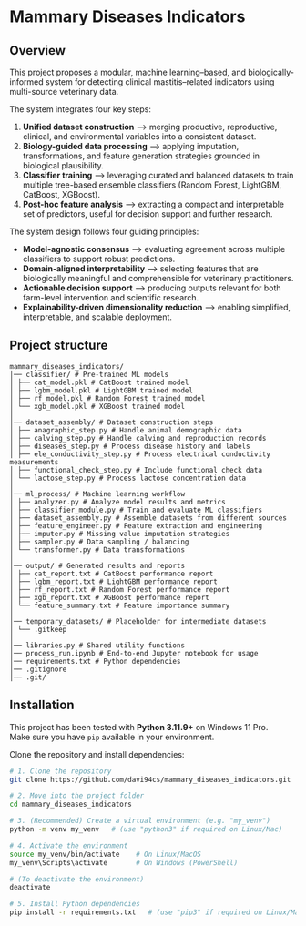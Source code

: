 # Mammary Diseases Indicators 

##  Overview
This project proposes a modular, machine learning–based, and biologically-informed system for detecting clinical mastitis–related indicators using multi-source veterinary data.  

The system integrates four key steps:
1. **Unified dataset construction** --> merging productive, reproductive, clinical, and environmental variables into a consistent dataset.  
2. **Biology-guided data processing** --> applying imputation, transformations, and feature generation strategies grounded in biological plausibility.  
3. **Classifier training** --> leveraging curated and balanced datasets to train multiple tree-based ensemble classifiers (Random Forest, LightGBM, CatBoost, XGBoost).  
4. **Post-hoc feature analysis** --> extracting a compact and interpretable set of predictors, useful for decision support and further research.  

The system design follows four guiding principles:
- **Model-agnostic consensus** --> evaluating agreement across multiple classifiers to support robust predictions.  
- **Domain-aligned interpretability** --> selecting features that are biologically meaningful and comprehensible for veterinary practitioners.  
- **Actionable decision support** --> producing outputs relevant for both farm-level intervention and scientific research.  
- **Explainability-driven dimensionality reduction** --> enabling simplified, interpretable, and scalable deployment.


## Project structure
```
mammary_diseases_indicators/
│── classifier/ # Pre-trained ML models
│ ├── cat_model.pkl # CatBoost trained model
│ ├── lgbm_model.pkl # LightGBM trained model
│ ├── rf_model.pkl # Random Forest trained model
│ └── xgb_model.pkl # XGBoost trained model
│
│── dataset_assembly/ # Dataset construction steps
│ ├── anagraphic_step.py # Handle animal demographic data
│ ├── calving_step.py # Handle calving and reproduction records
│ ├── diseases_step.py # Process disease history and labels
│ ├── ele_conductivity_step.py # Process electrical conductivity measurements
│ ├── functional_check_step.py # Include functional check data
│ └── lactose_step.py # Process lactose concentration data
│
│── ml_process/ # Machine learning workflow
│ ├── analyzer.py # Analyze model results and metrics
│ ├── classifier_module.py # Train and evaluate ML classifiers
│ ├── dataset_assembly.py # Assemble datasets from different sources
│ ├── feature_engineer.py # Feature extraction and engineering
│ ├── imputer.py # Missing value imputation strategies
│ ├── sampler.py # Data sampling / balancing
│ └── transformer.py # Data transformations
│
│── output/ # Generated results and reports
│ ├── cat_report.txt # CatBoost performance report
│ ├── lgbm_report.txt # LightGBM performance report
│ ├── rf_report.txt # Random Forest performance report
│ ├── xgb_report.txt # XGBoost performance report
│ └── feature_summary.txt # Feature importance summary
│
│── temporary_datasets/ # Placeholder for intermediate datasets
│ └── .gitkeep
│
│── libraries.py # Shared utility functions
│── process_run.ipynb # End-to-end Jupyter notebook for usage
│── requirements.txt # Python dependencies
│── .gitignore
│── .git/
```


## Installation

This project has been tested with **Python 3.11.9+** on Windows 11 Pro.  
Make sure you have `pip` available in your environment.

Clone the repository and install dependencies:

```bash
# 1. Clone the repository
git clone https://github.com/davi94cs/mammary_diseases_indicators.git

# 2. Move into the project folder
cd mammary_diseases_indicators

# 3. (Recommended) Create a virtual environment (e.g. "my_venv")
python -m venv my_venv   # (use "python3" if required on Linux/Mac)

# 4. Activate the environment
source my_venv/bin/activate    # On Linux/MacOS
my_venv\Scripts\activate       # On Windows (PowerShell)

# (To deactivate the environment)
deactivate

# 5. Install Python dependencies
pip install -r requirements.txt   # (use "pip3" if required on Linux/Mac)
```



